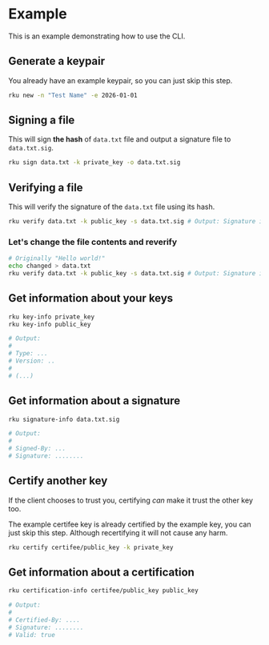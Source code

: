 # Example

This is an example demonstrating how to use the CLI.

## Generate a keypair

You already have an example keypair, so you can just skip this step.

```sh
rku new -n "Test Name" -e 2026-01-01
```

## Signing a file

This will sign **the hash** of `data.txt` file and output a signature file to `data.txt.sig`.

```sh
rku sign data.txt -k private_key -o data.txt.sig
```

## Verifying a file

This will verify the signature of the `data.txt` file using its hash.

```sh
rku verify data.txt -k public_key -s data.txt.sig # Output: Signature is valid
```

### Let's change the file contents and reverify

```sh
# Originally "Hello world!"
echo changed > data.txt
rku verify data.txt -k public_key -s data.txt.sig # Output: Signature is invalid
```

## Get information about your keys

```sh
rku key-info private_key
rku key-info public_key

# Output:
# 
# Type: ...
# Version: ..
#
# (...)
```

## Get information about a signature

```sh
rku signature-info data.txt.sig

# Output:
#
# Signed-By: ...
# Signature: ........
```

## Certify another key

If the client chooses to trust you, certifying *can* make it trust the other key too.

The example certifee key is already certified by the example key, you can just skip this step. Although recertifying it will not cause any harm.

```sh
rku certify certifee/public_key -k private_key
```

## Get information about a certification

```sh
rku certification-info certifee/public_key public_key

# Output:
# 
# Certified-By: ....
# Signature: ........
# Valid: true
```
